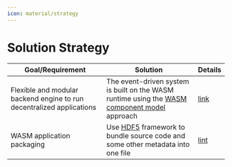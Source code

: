```yaml
---
icon: material/strategy
---
```


# Solution Strategy

<!-- See: https://docs.arc42.org/section-4/ -->

| Goal/Requirement | Solution | Details |
|-|-|-|
| Flexible and modular backend engine to run decentralized applications | The event-driven system is built on the WASM runtime using the [WASM component model](https://component-model.bytecodealliance.org/design/why-component-model.html) approach| [link](./05_building_block_view/hermes_core.md) |
| WASM application packaging | Use [HDF5](https://www.hdfgroup.org/solutions/hdf5/) framework to bundle source code and some other metadata into one file | [lint](./08_concepts/index.md#hermes-application-structure) |
